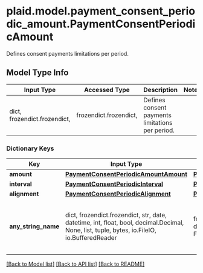 # plaid.model.payment_consent_periodic_amount.PaymentConsentPeriodicAmount

Defines consent payments limitations per period.

## Model Type Info
Input Type | Accessed Type | Description | Notes
------------ | ------------- | ------------- | -------------
dict, frozendict.frozendict,  | frozendict.frozendict,  | Defines consent payments limitations per period. | 

### Dictionary Keys
Key | Input Type | Accessed Type | Description | Notes
------------ | ------------- | ------------- | ------------- | -------------
**amount** | [**PaymentConsentPeriodicAmountAmount**](PaymentConsentPeriodicAmountAmount.md) | [**PaymentConsentPeriodicAmountAmount**](PaymentConsentPeriodicAmountAmount.md) |  | 
**interval** | [**PaymentConsentPeriodicInterval**](PaymentConsentPeriodicInterval.md) | [**PaymentConsentPeriodicInterval**](PaymentConsentPeriodicInterval.md) |  | 
**alignment** | [**PaymentConsentPeriodicAlignment**](PaymentConsentPeriodicAlignment.md) | [**PaymentConsentPeriodicAlignment**](PaymentConsentPeriodicAlignment.md) |  | 
**any_string_name** | dict, frozendict.frozendict, str, date, datetime, int, float, bool, decimal.Decimal, None, list, tuple, bytes, io.FileIO, io.BufferedReader | frozendict.frozendict, str, BoolClass, decimal.Decimal, NoneClass, tuple, bytes, FileIO | any string name can be used but the value must be the correct type | [optional]

[[Back to Model list]](../../README.md#documentation-for-models) [[Back to API list]](../../README.md#documentation-for-api-endpoints) [[Back to README]](../../README.md)

